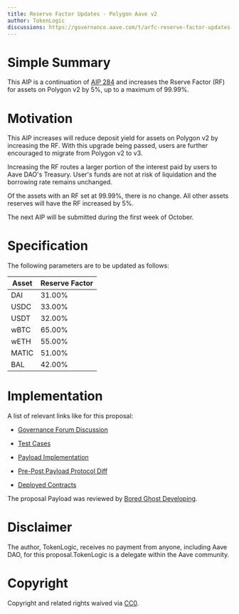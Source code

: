 ```yaml
---
title: Reserve Factor Updates - Polygon Aave v2
author: TokenLogic
discussions: https://governance.aave.com/t/arfc-reserve-factor-updates-polygon-aave-v2/13937/6
---
```


# Simple Summary

This AIP is a continuation of [AIP 284](https://app.aave.com/governance/proposal/284/) and increases the Rserve Factor (RF) for assets on Polygon v2 by 5%, up to a maximum of 99.99%.

# Motivation

This AIP increases will reduce deposit yield for assets on Polygon v2 by increasing the RF. With this upgrade being passed, users are further encouraged to migrate from Polygon v2 to v3.

Increasing the RF routes a larger portion of the interest paid by users to Aave DAO's Treasury. User's funds are not at risk of liquidation and the borrowing rate remains unchanged. 

Of the assets with an RF set at 99.99%, there is no change. All other assets reserves will have the RF increased by 5%.

The next AIP will be submitted during the first week of October.

# Specification

The following parameters are to be updated as follows:

|Asset|Reserve Factor|
|---|---|
|DAI|31.00%|
|USDC|33.00%|
|USDT|32.00%|
|wBTC|65.00%|
|wETH|55.00%|
|MATIC|51.00%|
|BAL|42.00%|

# Implementation

A list of relevant links like for this proposal:

* [Governance Forum Discussion](https://governance.aave.com/t/arfc-reserve-factor-updates-polygon-aave-v2/13937/6)

* [Test Cases](https://github.com/bgd-labs/aave-proposals/tree/main/src/AaveV2PolygonReserveFactorUpdate_20230717/AaveV2PolygonReserveFactorUpdate_20230717.t.sol)

* [Payload Implementation](https://github.com/bgd-labs/aave-proposals/tree/main/src/AaveV2PolygonReserveFactorUpdate_20230717/AaveV2PolygonReserveFactorUpdate_20230717.sol)

* [Pre-Post Payload Protocol Diff](https://github.com/bgd-labs/aave-proposals/tree/main/diffs/preTestPolygonReserveFactorUpdate20230828_postTestPolygonReserveFactorUpdate20230828.md)

* [Deployed Contracts](TODO)

The proposal Payload was reviewed by [Bored Ghost Developing](https://bgdlabs.com/).

# Disclaimer

The author, TokenLogic, receives no payment from anyone, including Aave DAO, for this proposal.TokenLogic is a delegate within the Aave community. 

# Copyright

Copyright and related rights waived via [CC0](https://creativecommons.org/publicdomain/zero/1.0/).